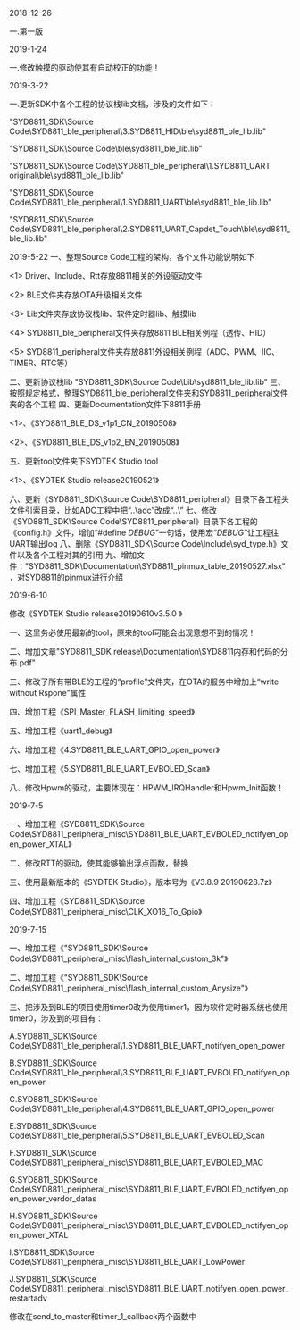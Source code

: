 2018-12-26

一.第一版

2019-1-24

一.修改触摸的驱动使其有自动校正的功能！






2019-3-22

一.更新SDK中各个工程的协议栈lib文档，涉及的文件如下：

"SYD8811_SDK\Source Code\SYD8811_ble_peripheral\3.SYD8811_HID\ble\syd8811_ble_lib.lib"

"SYD8811_SDK\Source Code\ble\syd8811_ble_lib.lib"

"SYD8811_SDK\Source Code\SYD8811_ble_peripheral\1.SYD8811_UART original\ble\syd8811_ble_lib.lib"

"SYD8811_SDK\Source Code\SYD8811_ble_peripheral\1.SYD8811_UART\ble\syd8811_ble_lib.lib"

"SYD8811_SDK\Source Code\SYD8811_ble_peripheral\2.SYD8811_UART_Capdet_Touch\ble\syd8811_ble_lib.lib"



2019-5-22
一、整理Source Code工程的架构，各个文件功能说明如下

<1> Driver、Include、Rtt存放8811相关的外设驱动文件

<2> BLE文件夹存放OTA升级相关文件

<3> Lib文件夹存放协议栈lib、软件定时器lib、触摸lib

<4> SYD8811_ble_peripheral文件夹存放8811 BLE相关例程（透传、HID）

<5> SYD8811_peripheral文件夹存放8811外设相关例程（ADC、PWM、IIC、TIMER、RTC等）

二、更新协议栈lib    "SYD8811_SDK\Source Code\Lib\syd8811_ble_lib.lib"
三、按照规定格式，整理SYD8811_ble_peripheral文件夹和SYD8811_peripheral文件夹的各个工程
四、更新Documentation文件下8811手册

<1>、《SYD8811_BLE_DS_v1p1_CN_20190508》

<2>、《SYD8811_BLE_DS_v1p2_EN_20190508》

五、更新tool文件夹下SYDTEK Studio tool

<1>、《SYDTEK Studio release20190521》

六、更新《SYD8811_SDK\Source Code\SYD8811_peripheral》目录下各工程头文件引索目录，比如ADC工程中把“..\adc”改成“..\”
七、修改《SYD8811_SDK\Source Code\SYD8811_peripheral》目录下各工程的《config.h》文件，增加“#define _DEBUG_”一句话，使用宏“_DEBUG_”让工程往UART输出log
八、删除《SYD8811_SDK\Source Code\Include\syd_type.h》文件以及各个工程对其的引用
九、增加文件："SYD8811_SDK\Documentation\SYD8811_pinmux_table_20190527.xlsx"，对SYD8811的pinmux进行介绍





2019-6-10 

修改《SYDTEK Studio  release20190610v3.5.0 》

一、这里务必使用最新的tool，原来的tool可能会出现意想不到的情况！

二、增加文章"SYD8811_SDK release\Documentation\SYD8811内存和代码的分布.pdf"

三、修改了所有带BLE的工程的“profile”文件夹，在OTA的服务中增加上“write without Rspone"属性

四、增加工程《SPI_Master_FLASH_limiting_speed》

五、增加工程《uart1_debug》

六、增加工程《4.SYD8811_BLE_UART_GPIO_open_power》

七、增加工程《5.SYD8811_BLE_UART_EVBOLED_Scan》

八、修改Hpwm的驱动，主要体现在：HPWM_IRQHandler和Hpwm_Init函数！     






2019-7-5

一、增加工程《SYD8811_SDK\Source Code\SYD8811_peripheral_misc\SYD8811_BLE_UART_EVBOLED_notifyen_open_power_XTAL》

二、修改RTT的驱动，使其能够输出浮点函数，替换       

三、使用最新版本的《SYDTEK Studio》，版本号为《V3.8.9 20190628.7z》

四、增加工程《SYD8811_SDK\Source Code\SYD8811_peripheral_misc\CLK_XO16_To_Gpio》






2019-7-15

一、增加工程《"SYD8811_SDK\Source Code\SYD8811_peripheral_misc\flash_internal_custom_3k"》

二、增加工程《"SYD8811_SDK\Source Code\SYD8811_peripheral_misc\flash_internal_custom_Anysize"》

三、把涉及到BLE的项目使用timer0改为使用timer1，因为软件定时器系统也使用timer0，涉及到的项目有：

A.SYD8811_SDK\Source Code\SYD8811_ble_peripheral\1.SYD8811_BLE_UART_notifyen_open_power

B.SYD8811_SDK\Source Code\SYD8811_ble_peripheral\3.SYD8811_BLE_UART_EVBOLED_notifyen_open_power

C.SYD8811_SDK\Source Code\SYD8811_ble_peripheral\4.SYD8811_BLE_UART_GPIO_open_power

E.SYD8811_SDK\Source Code\SYD8811_ble_peripheral\5.SYD8811_BLE_UART_EVBOLED_Scan

F.SYD8811_SDK\Source Code\SYD8811_peripheral_misc\SYD8811_BLE_UART_EVBOLED_MAC

G.SYD8811_SDK\Source Code\SYD8811_peripheral_misc\SYD8811_BLE_UART_EVBOLED_notifyen_open_power_verdor_datas

H.SYD8811_SDK\Source Code\SYD8811_peripheral_misc\SYD8811_BLE_UART_EVBOLED_notifyen_open_power_XTAL

I.SYD8811_SDK\Source Code\SYD8811_peripheral_misc\SYD8811_BLE_UART_LowPower

J.SYD8811_SDK\Source Code\SYD8811_peripheral_misc\SYD8811_BLE_UART_notifyen_open_power_restartadv

修改在send_to_master和timer_1_callback两个函数中
